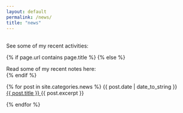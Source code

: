 ```yaml
---
layout: default
permalink: /news/
title: "news"
---
```


<br>
See some of my recent activities:

{% if page.url contains page.title %}
{% else %}
    <div class="mb3">
        Read some of my recent notes here:
    </div>
{% endif %}


<div class="fl w-100">
{% for post in site.categories.news %}
    <time class="di-ns f6 ttu tracked gray code">
        {{ post.date | date_to_string }}
    </time>

<div class="di-ns mb2">
    <a class="link black fw6 hover-bg-red hover-black" href="{{ BASE_PATH }}{{ post.url }}">
        {{ post.title }}
    </a>
        <time class="fw8-m grey">
        {{ post.excerpt }}
    </time> 
    </div>
    
{% endfor %}
<br>
</div>

